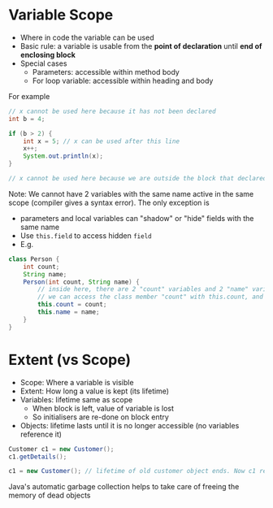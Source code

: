 # Variable Scope

- Where in code the variable can be used
- Basic rule: a variable is usable from the **point of declaration** until **end of enclosing block**
- Special cases
  - Parameters: accessible within method body
  - For loop variable: accessible within heading and body

For example

```java
// x cannot be used here because it has not been declared
int b = 4;

if (b > 2) {
    int x = 5; // x can be used after this line
    x++;
    System.out.println(x);
}

// x cannot be used here because we are outside the block that declared it
```

Note: We cannot have 2 variables with the same name active in the same scope (compiler gives a syntax error). The only exception is
- parameters and local variables can "shadow" or "hide" fields with the same name
- Use `this.field` to access hidden `field`
- E.g.

```java
class Person {
    int count;
    String name;
    Person(int count, String name) {
        // inside here, there are 2 "count" variables and 2 "name" variables. However, we can access each one differently
        // we can access the class member "count" with this.count, and we can access the parameter "count" by just using count
        this.count = count;
        this.name = name;
    }
}
```

# Extent (vs Scope)

- Scope: Where a variable is visible
- Extent: How long a value is kept (its lifetime)
- Variables: lifetime same as scope
  - When block is left, value of variable is lost
  - So initialisers are re-done on block entry
- Objects: lifetime lasts until it is no longer accessible (no variables reference it)

```java
Customer c1 = new Customer();
c1.getDetails();

c1 = new Customer(); // lifetime of old customer object ends. Now c1 references a new customer
```

Java's automatic garbage collection helps to take care of freeing the memory of dead objects